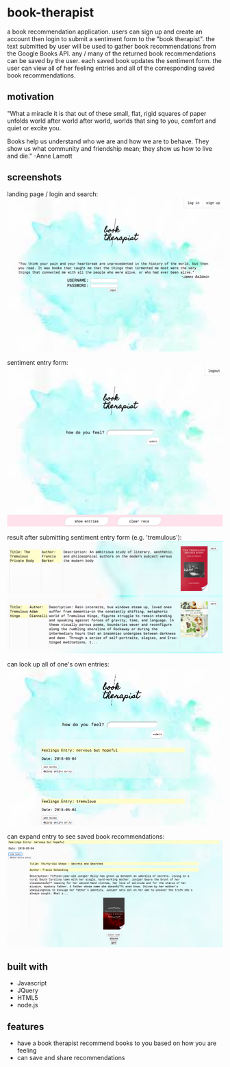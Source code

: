 # book-therapist
a book recommendation application. users can sign up and create an account then login to submit a sentiment form to the "book therapist".
the text submitted by user will be used to gather book recommendations from the Google Books API. any / many of the returned book recommendations
can be saved by the user. each saved book updates the sentiment form. the user can view all of her feeling entries and all of the corresponding saved book recommendations.

## motivation
"What a miracle it is that out of these small, flat, rigid squares of paper unfolds world after world after world, worlds that sing to you, comfort and quiet or excite you.

Books help us understand who we are and how we are to behave. They show us what community and friendship mean;
they show us how to live and die." -Anne Lamott

## screenshots
landing page / login and search:
![landing page](public/book-therapist_1.png)

sentiment entry form:
![sentiment entry](public/book-therapist_2.png)

result after submitting sentiment entry form (e.g. 'tremulous'):
![book recommendations](public/book-therapist_3.png)

can look up all of one's own entries:
![entries](public/book-therapist_4.png)

can expand entry to see saved book recommendations:
![saved book recommendations](public/book-therapist_5.png)

## built with
* Javascript
* JQuery
* HTML5
* node.js

## features
* have a book therapist recommend books to you based on how you are feeling
* can save and share recommendations
